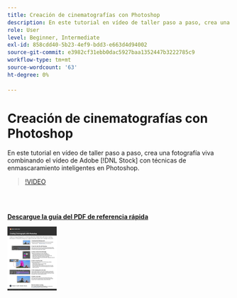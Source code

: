 ```yaml
---
title: Creación de cinematografías con Photoshop
description: En este tutorial en vídeo de taller paso a paso, crea una fotografía viva combinando el vídeo de Adobe [!DNL Stock] con técnicas de enmascaramiento inteligentes en Photoshop
role: User
level: Beginner, Intermediate
exl-id: 858cdd40-5b23-4ef9-bdd3-e663d4d94002
source-git-commit: e3982cf31ebb0dac5927baa1352447b3222785c9
workflow-type: tm+mt
source-wordcount: '63'
ht-degree: 0%

---
```


# Creación de cinematografías con Photoshop

En este tutorial en vídeo de taller paso a paso, crea una fotografía viva combinando el vídeo de Adobe [!DNL Stock] con técnicas de enmascaramiento inteligentes en Photoshop.

>[!VIDEO](https://video.tv.adobe.com/v/331002?hidetitle=true)

<br> 

[**Descargue la guía del PDF de referencia rápida**](../quick-reference/CreatingCinemagraphswithPhotoshop.pdf)

[![Imagen de la primera página de la guía de referencia rápida](assets/CreatingCinemagraphswithPhotoshopPage1.png)](../quick-reference/CreatingCinemagraphswithPhotoshop.pdf)
